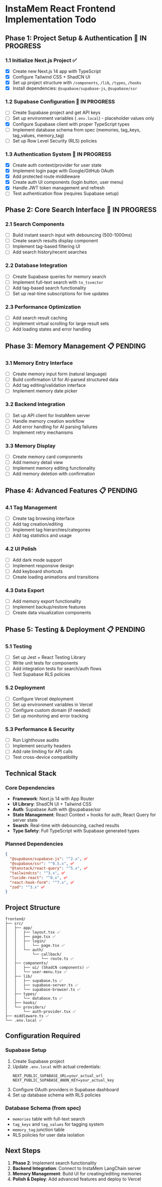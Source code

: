# InstaMem React Frontend Implementation Todo

## Phase 1: Project Setup & Authentication 🔄 IN PROGRESS

### 1.1 Initialize Next.js Project ✅
- [x] Create new Next.js 14 app with TypeScript
- [x] Configure Tailwind CSS + ShadCN UI
- [x] Set up project structure with `/components`, `/lib`, `/types`, `/hooks`
- [x] Install dependencies: `@supabase/supabase-js`, `@supabase/ssr`

### 1.2 Supabase Configuration 🔄 IN PROGRESS
- [ ] Create Supabase project and get API keys
- [ ] Set up environment variables (`.env.local`) - placeholder values only
- [x] Configure Supabase client with proper TypeScript types
- [ ] Implement database schema from spec (memories, tag_keys, tag_values, memory_tag)
- [ ] Set up Row Level Security (RLS) policies

### 1.3 Authentication System 🔄 IN PROGRESS
- [x] Create auth context/provider for user state
- [x] Implement login page with Google/GitHub OAuth
- [x] Add protected route middleware
- [x] Create auth UI components (login button, user menu)
- [x] Handle JWT token management and refresh
- [ ] Test authentication flow (requires Supabase setup)

## Phase 2: Core Search Interface 🔄 IN PROGRESS

### 2.1 Search Components
- [ ] Build instant search input with debouncing (500-1000ms)
- [ ] Create search results display component
- [ ] Implement tag-based filtering UI
- [ ] Add search history/recent searches

### 2.2 Database Integration
- [ ] Create Supabase queries for memory search
- [ ] Implement full-text search with `to_tsvector`
- [ ] Add tag-based search functionality
- [ ] Set up real-time subscriptions for live updates

### 2.3 Performance Optimization
- [ ] Add search result caching
- [ ] Implement virtual scrolling for large result sets
- [ ] Add loading states and error handling

## Phase 3: Memory Management 📋 PENDING

### 3.1 Memory Entry Interface
- [ ] Create memory input form (natural language)
- [ ] Build confirmation UI for AI-parsed structured data
- [ ] Add tag editing/validation interface
- [ ] Implement memory date picker

### 3.2 Backend Integration
- [ ] Set up API client for InstaMem server
- [ ] Handle memory creation workflow
- [ ] Add error handling for AI parsing failures
- [ ] Implement retry mechanisms

### 3.3 Memory Display
- [ ] Create memory card components
- [ ] Add memory detail view
- [ ] Implement memory editing functionality
- [ ] Add memory deletion with confirmation

## Phase 4: Advanced Features 📋 PENDING

### 4.1 Tag Management
- [ ] Create tag browsing interface
- [ ] Add tag creation/editing
- [ ] Implement tag hierarchies/categories
- [ ] Add tag statistics and usage

### 4.2 UI Polish
- [ ] Add dark mode support
- [ ] Implement responsive design
- [ ] Add keyboard shortcuts
- [ ] Create loading animations and transitions

### 4.3 Data Export
- [ ] Add memory export functionality
- [ ] Implement backup/restore features
- [ ] Create data visualization components

## Phase 5: Testing & Deployment 📋 PENDING

### 5.1 Testing
- [ ] Set up Jest + React Testing Library
- [ ] Write unit tests for components
- [ ] Add integration tests for search/auth flows
- [ ] Test Supabase RLS policies

### 5.2 Deployment
- [ ] Configure Vercel deployment
- [ ] Set up environment variables in Vercel
- [ ] Configure custom domain (if needed)
- [ ] Set up monitoring and error tracking

### 5.3 Performance & Security
- [ ] Run Lighthouse audits
- [ ] Implement security headers
- [ ] Add rate limiting for API calls
- [ ] Test cross-device compatibility

## Technical Stack

### Core Dependencies
- **Framework**: Next.js 14 with App Router
- **UI Library**: ShadCN UI + Tailwind CSS
- **Auth**: Supabase Auth with @supabase/ssr
- **State Management**: React Context + hooks for auth, React Query for server state
- **Search**: Real-time with debouncing, cached results
- **Type Safety**: Full TypeScript with Supabase generated types

### Planned Dependencies
```json
{
  "@supabase/supabase-js": "^2.x", ✅
  "@supabase/ssr": "^0.5.x", ✅
  "@tanstack/react-query": "^5.x", ✅
  "tailwindcss": "^3.x", ✅
  "lucide-react": "^0.x", ✅
  "react-hook-form": "^7.x", ✅
  "zod": "^3.x" ✅
}
```

## Project Structure

```
frontend/
├── src/
│   ├── app/
│   │   ├── layout.tsx ✅
│   │   ├── page.tsx ✅
│   │   ├── login/
│   │   │   └── page.tsx ✅
│   │   └── auth/
│   │       └── callback/
│   │           └── route.ts ✅
│   ├── components/
│   │   ├── ui/ (ShadCN components) ✅
│   │   └── user-menu.tsx ✅
│   ├── lib/
│   │   ├── supabase.ts ✅
│   │   ├── supabase-server.ts ✅
│   │   └── supabase-browser.ts ✅
│   ├── types/
│   │   └── database.ts ✅
│   ├── hooks/
│   └── providers/
│       └── auth-provider.tsx ✅
├── middleware.ts ✅
└── .env.local ✅
```

## Configuration Required

### Supabase Setup
1. Create Supabase project
2. Update `.env.local` with actual credentials:
   ```
   NEXT_PUBLIC_SUPABASE_URL=your_actual_url
   NEXT_PUBLIC_SUPABASE_ANON_KEY=your_actual_key
   ```
3. Configure OAuth providers in Supabase dashboard
4. Set up database schema with RLS policies

### Database Schema (from spec)
- `memories` table with full-text search
- `tag_keys` and `tag_values` for tagging system
- `memory_tag` junction table
- RLS policies for user data isolation

## Next Steps

1. **Phase 2**: Implement search functionality
2. **Backend Integration**: Connect to InstaMem LangChain server
3. **Memory Management**: Build UI for creating/editing memories
4. **Polish & Deploy**: Add advanced features and deploy to Vercel